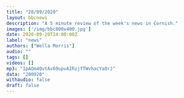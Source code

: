 ```yaml
---
title: "20/09/2020"
layout: bbcnews
description: "A 5 minute review of the week's news in Cornish."
images: ['/img/bbc800x400.jpg']
date: 2020-09-20T14:00:00Z
label: "news"
authors: ["Wella Morris"]
audio: ""
tags: []
videos: []
mp3: "1pAOm4QvtAv69upvAIRzjfTWvhacYa8rJ"
data: "200920"
withaudio: false
draft: false
---
```

